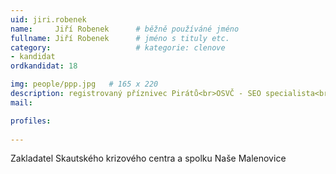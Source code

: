 ```yaml
---
uid: jiri.robenek
name:     Jiří Robenek  	# běžně používáné jméno
fullname: Jiří Robenek  	# jméno s tituly etc.
category:                   # kategorie: clenove
- kandidat
ordkandidat: 18

img: people/ppp.jpg   # 165 x 220
description: registrovaný příznivec Pirátů<br>OSVČ - SEO specialista<br>Zlín - Malenovice # kratký popis, max 160 znaků
mail:

profiles:
  
---
```

Zakladatel Skautského krizového centra a spolku Naše Malenovice
